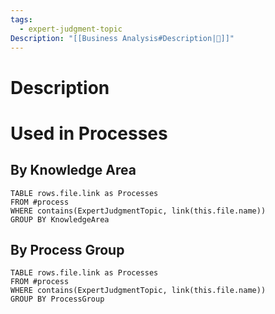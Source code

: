 ```yaml
---
tags:
  - expert-judgment-topic
Description: "[[Business Analysis#Description|📝]]"
---
```

# Description

# Used in Processes
## By Knowledge Area
```dataview
TABLE rows.file.link as Processes
FROM #process 
WHERE contains(ExpertJudgmentTopic, link(this.file.name))
GROUP BY KnowledgeArea
```
## By Process Group
```dataview
TABLE rows.file.link as Processes
FROM #process 
WHERE contains(ExpertJudgmentTopic, link(this.file.name))
GROUP BY ProcessGroup
```
